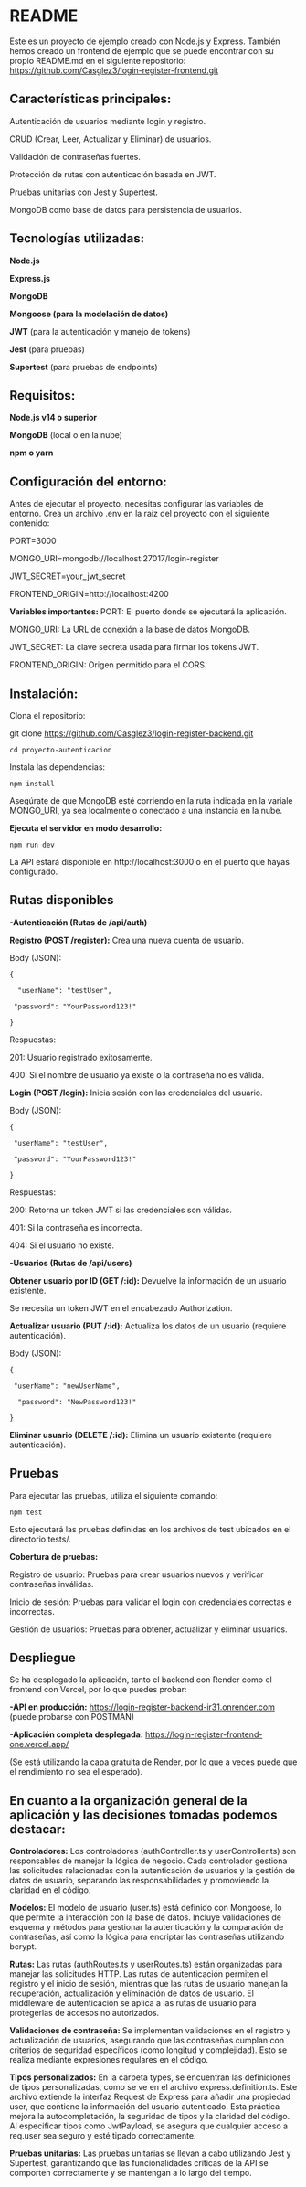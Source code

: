 # README

Este es un proyecto de ejemplo creado con Node.js y Express. También hemos creado un frontend de ejemplo que se puede encontrar con su propio README.md en el siguiente repositorio: https://github.com/Casglez3/login-register-frontend.git

## Características principales:

Autenticación de usuarios mediante login y registro.

CRUD (Crear, Leer, Actualizar y Eliminar) de usuarios.

Validación de contraseñas fuertes.

Protección de rutas con autenticación basada en JWT.

Pruebas unitarias con Jest y Supertest.

MongoDB como base de datos para persistencia de usuarios.

## Tecnologías utilizadas:

**Node.js**

**Express.js**

**MongoDB**

**Mongoose (para la modelación de datos)**

**JWT** (para la autenticación y manejo de tokens)

**Jest** (para pruebas)

**Supertest** (para pruebas de endpoints)

## Requisitos:

**Node.js v14 o superior**

**MongoDB** (local o en la nube)

**npm o yarn**

## Configuración del entorno:
Antes de ejecutar el proyecto, necesitas configurar las variables de entorno. Crea un archivo .env en la raíz del proyecto con el siguiente contenido:

PORT=3000

MONGO_URI=mongodb://localhost:27017/login-register

JWT_SECRET=your_jwt_secret

FRONTEND_ORIGIN=http://localhost:4200

**Variables importantes:**
PORT: El puerto donde se ejecutará la aplicación.

MONGO_URI: La URL de conexión a la base de datos MongoDB.

JWT_SECRET: La clave secreta usada para firmar los tokens JWT.

FRONTEND_ORIGIN: Origen permitido para el CORS.

## Instalación:

Clona el repositorio:

git clone https://github.com/Casglez3/login-register-backend.git

`cd proyecto-autenticacion`

Instala las dependencias:

`npm install`

Asegúrate de que MongoDB esté corriendo en la ruta indicada en la variale MONGO_URI, ya sea localmente o conectado a una instancia en la nube.

**Ejecuta el servidor en modo desarrollo:**

`npm run dev`

La API estará disponible en http://localhost:3000 o en el puerto que hayas configurado.

## Rutas disponibles

**-Autenticación (Rutas de /api/auth)**

**Registro (POST /register):** Crea una nueva cuenta de usuario.

Body (JSON):

`{`

`  "userName": "testUser",`

 ` "password": "YourPassword123!"`

`}`

Respuestas:

201: Usuario registrado exitosamente.

400: Si el nombre de usuario ya existe o la contraseña no es válida.

**Login (POST /login):** Inicia sesión con las credenciales del usuario.

Body (JSON):

`{`

 ` "userName": "testUser",`

 ` "password": "YourPassword123!"`

`}`

Respuestas:

200: Retorna un token JWT si las credenciales son válidas.

401: Si la contraseña es incorrecta.

404: Si el usuario no existe.

**-Usuarios (Rutas de /api/users)**

**Obtener usuario por ID (GET /:id):** Devuelve la información de un usuario existente.

Se necesita un token JWT en el encabezado Authorization.

**Actualizar usuario (PUT /:id):** Actualiza los datos de un usuario (requiere autenticación).

Body (JSON):

`{`

 ` "userName": "newUserName",`

`  "password": "NewPassword123!"`

`}`

**Eliminar usuario (DELETE /:id):** Elimina un usuario existente (requiere autenticación).

## Pruebas

Para ejecutar las pruebas, utiliza el siguiente comando:

`npm test `

Esto ejecutará las pruebas definidas en los archivos de test ubicados en el directorio tests/.

**Cobertura de pruebas:**

Registro de usuario: Pruebas para crear usuarios nuevos y verificar contraseñas inválidas.

Inicio de sesión: Pruebas para validar el login con credenciales correctas e incorrectas.

Gestión de usuarios: Pruebas para obtener, actualizar y eliminar usuarios.

## Despliegue

Se ha desplegado la aplicación, tanto el backend con Render como el frontend con Vercel, por lo que puedes probar:

**-API en producción:** https://login-register-backend-ir31.onrender.com (puede probarse con POSTMAN)

**-Aplicación completa desplegada:** https://login-register-frontend-one.vercel.app/ 

(Se está utilizando la capa gratuita de Render, por lo que a veces puede que el rendimiento no sea el esperado).


## En cuanto a la organización general de la aplicación y las decisiones tomadas podemos destacar:
**Controladores:** Los controladores (authController.ts y userController.ts) son responsables de manejar la lógica de negocio. Cada controlador gestiona las solicitudes relacionadas con la autenticación de usuarios y la gestión de datos de usuario, separando las responsabilidades y promoviendo la claridad en el código.

**Modelos:** El modelo de usuario (user.ts) está definido con Mongoose, lo que permite la interacción con la base de datos. Incluye validaciones de esquema y métodos para gestionar la autenticación y la comparación de contraseñas, así como la lógica para encriptar las contraseñas utilizando bcrypt.

**Rutas:** Las rutas (authRoutes.ts y userRoutes.ts) están organizadas para manejar las solicitudes HTTP. Las rutas de autenticación permiten el registro y el inicio de sesión, mientras que las rutas de usuario manejan la recuperación, actualización y eliminación de datos de usuario. El middleware de autenticación se aplica a las rutas de usuario para protegerlas de accesos no autorizados.

**Validaciones de contraseña:** Se implementan validaciones en el registro y actualización de usuarios, asegurando que las contraseñas cumplan con criterios de seguridad específicos (como longitud y complejidad). Esto se realiza mediante expresiones regulares en el código.

**Tipos personalizados:** En la carpeta types, se encuentran las definiciones de tipos personalizadas, como se ve en el archivo express.definition.ts. Este archivo extiende la interfaz Request de Express para añadir una propiedad user, que contiene la información del usuario autenticado. Esta práctica mejora la autocompletación, la seguridad de tipos y la claridad del código. Al especificar tipos como JwtPayload, se asegura que cualquier acceso a req.user sea seguro y esté tipado correctamente.

**Pruebas unitarias:** Las pruebas unitarias se llevan a cabo utilizando Jest y Supertest, garantizando que las funcionalidades críticas de la API se comporten correctamente y se mantengan a lo largo del tiempo.













